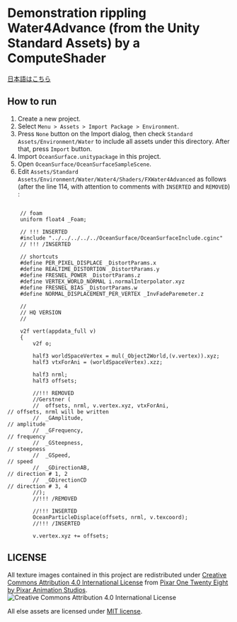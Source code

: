 # Demonstration rippling Water4Advance (from the Unity Standard Assets) by a ComputeShader

[日本語はこちら](http://qiita.com/but80/items/eed81a89ff23ee629bdd)

## How to run

1. Create a new project.
2. Select ``Menu > Assets > Import Package > Environment``.
3. Press ``None`` button on the Import dialog, then check ``Standard Assets/Environment/Water`` to include all assets under this directory. After that, press ``Import`` button.
4. Import ``OceanSurface.unitypackage`` in this project.
5. Open ``OceanSurface/OceanSurfaceSampleScene``.
6. Edit ``Assets/Standard Assets/Environment/Water/Water4/Shaders/FXWater4Advanced`` as follows (after the line 114, with attention to comments with ``INSERTED`` and ``REMOVED``) :


```c:FXWater4Advanced.shader
	
	// foam
	uniform float4 _Foam;
	
	// !!! INSERTED
	#include "../../../../../OceanSurface/OceanSurfaceInclude.cginc"
	// !!! /INSERTED
	
	// shortcuts
	#define PER_PIXEL_DISPLACE _DistortParams.x
	#define REALTIME_DISTORTION _DistortParams.y
	#define FRESNEL_POWER _DistortParams.z
	#define VERTEX_WORLD_NORMAL i.normalInterpolator.xyz
	#define FRESNEL_BIAS _DistortParams.w
	#define NORMAL_DISPLACEMENT_PER_VERTEX _InvFadeParemeter.z
	
	//
	// HQ VERSION
	//
	
	v2f vert(appdata_full v)
	{
		v2f o;
				
		half3 worldSpaceVertex = mul(_Object2World,(v.vertex)).xyz;
		half3 vtxForAni = (worldSpaceVertex).xzz;

		half3 nrml;
		half3 offsets;
		
		//!!! REMOVED
		//Gerstner (
		//	offsets, nrml, v.vertex.xyz, vtxForAni,						// offsets, nrml will be written
		//	_GAmplitude,												// amplitude
		//	_GFrequency,												// frequency
		//	_GSteepness,												// steepness
		//	_GSpeed,													// speed
		//	_GDirectionAB,												// direction # 1, 2
		//	_GDirectionCD												// direction # 3, 4
		//);
		//!!! /REMOVED
		
		//!!! INSERTED
		OceanParticleDisplace(offsets, nrml, v.texcoord);
		//!!! /INSERTED
		
		v.vertex.xyz += offsets;
```


## LICENSE

All texture images contained in this project are redistributed under [Creative Commons Attribution 4.0 International License](http://creativecommons.org/licenses/by/4.0/) from [Pixar One Twenty Eight by Pixar Animation Studios](https://community.renderman.pixar.com/article/114/library-pixar-one-twenty-eight.html).
![Creative Commons Attribution 4.0 International License](https://licensebuttons.net/l/by/4.0/88x31.png)

All else assets are licensed under [MIT license](http://opensource.org/licenses/MIT).
